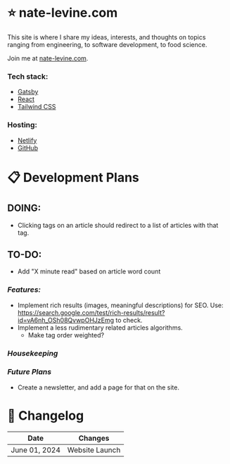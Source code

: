 # ⭐ nate-levine.com

This site is where I share my ideas, interests, and thoughts on topics ranging from engineering, to software development, to food science.

Join me at [nate-levine.com](https://www.nate-levine.com/).

### Tech stack:
  * [Gatsby](https://www.gatsbyjs.com/)
  * [React](https://react.dev/)
  * [Tailwind CSS](https://tailwindcss.com/)
### Hosting:
  * [Netlify](https://www.netlify.com/)
  * [GitHub](https://github.com/)

# 📋 Development Plans

## DOING:
* Clicking tags on an article should redirect to a list of articles with that tag.

## TO-DO:
* Add "X minute read" based on article word count

### *Features:*
* Implement rich results (images, meaningful descriptions) for SEO. Use: https://search.google.com/test/rich-results/result?id=vA6nh_OSh08QvwpOHJzEmg to check.
* Implement a less rudimentary related articles algorithms.
  * Make tag order weighted?

### *Housekeeping*

### *Future Plans*
* Create a newsletter, and add a page for that on the site.

# 🔄 Changelog
| Date | Changes |
| --- | --- |
| June 01, 2024 | Website Launch |